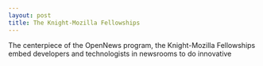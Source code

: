 ```yaml
---
layout: post
title: The Knight-Mozilla Fellowships
---
```


<p class="bodybig">The centerpiece of the OpenNews program, the Knight-Mozilla Fellowships embed developers and technologists in newsrooms to do innovative</p>

<script type="text/javascript">
$(document).ready(function () { 
$('#nav li a.fellowships').addClass('active');
});
</script>
